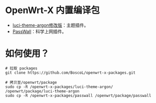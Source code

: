 # OpenWrt-X 内置编译包
- [luci-theme-argon修改版](https://github.com/BoscoL/luci-theme-argon.git)：主题插件。
- [PassWall](https://github.com/xiaorouji/openwrt-passwall)：科学上网插件。



# 如何使用？

``` shell
# 拉取 packages
git clone https://github.com/BoscoL/openwrt-x-packages.git

# 拷贝至/openwrt/package
sudo cp -R /openwrt-x-packages/luci-theme-argon/ /openwrt/package/luci-theme-argon
sudo cp -R /openwrt-x-packages/passwall /openwrt/package/passwall
```



